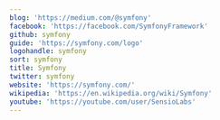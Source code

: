 ```yaml
---
blog: 'https://medium.com/@symfony'
facebook: 'https://facebook.com/SymfonyFramework'
github: symfony
guide: 'https://symfony.com/logo'
logohandle: symfony
sort: symfony
title: Symfony
twitter: symfony
website: 'https://symfony.com/'
wikipedia: 'https://en.wikipedia.org/wiki/Symfony'
youtube: 'https://youtube.com/user/SensioLabs'
---
```

